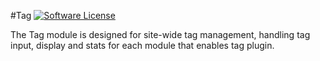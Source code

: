 #Tag
[![Software License](https://img.shields.io/badge/license-GPL-brightgreen.svg?style=flat)](LICENSE) 

The Tag module is designed for site-wide tag management, handling tag input, display and stats for each module that enables tag plugin.
